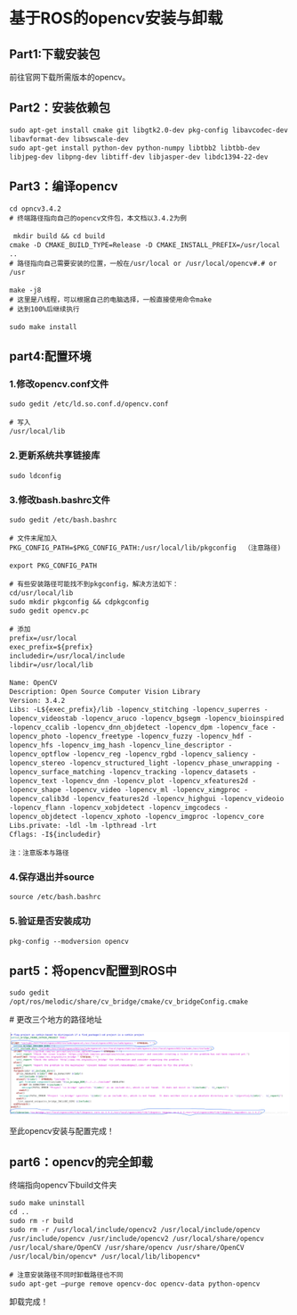 # 基于ROS的opencv安装与卸载 

## **Part1:下载安装包**  

前往官网下载所需版本的opencv。 

## **Part2：安装依赖包** 

```
sudo apt-get install cmake git libgtk2.0-dev pkg-config libavcodec-dev libavformat-dev libswscale-dev 
sudo apt-get install python-dev python-numpy libtbb2 libtbb-dev libjpeg-dev libpng-dev libtiff-dev libjasper-dev libdc1394-22-dev 
```

## **Part3：编译opencv**  

```
cd opncv3.4.2  
# 终端路径指向自己的opencv文件包，本文档以3.4.2为例

 mkdir build && cd build 
cmake -D CMAKE_BUILD_TYPE=Release -D CMAKE_INSTALL_PREFIX=/usr/local .. 
# 路径指向自己需要安装的位置，一般在/usr/local or /usr/local/opencv#.# or /usr 

make -j8 
# 这里是八线程，可以根据自己的电脑选择，一般直接使用命令make 
# 达到100%后继续执行 

sudo make install 
```

 

## **part4:配置环境** 

### 1.修改opencv.conf文件 

```
sudo gedit /etc/ld.so.conf.d/opencv.conf  

# 写入 
/usr/local/lib 
```

 

### 2.更新系统共享链接库 

```
sudo ldconfig
```

 

### 3.修改bash.bashrc文件 

```
sudo gedit /etc/bash.bashrc 

# 文件末尾加入 
PKG_CONFIG_PATH=$PKG_CONFIG_PATH:/usr/local/lib/pkgconfig  （注意路径) 

export PKG_CONFIG_PATH 
 
# 有些安装路径可能找不到pkgconfig，解决方法如下：
cd/usr/local/lib 
sudo mkdir pkgconfig && cdpkgconfig 
sudo gedit opencv.pc 

# 添加 
prefix=/usr/local 
exec_prefix=${prefix} 
includedir=/usr/local/include 
libdir=/usr/local/lib 
 
Name: OpenCV 
Description: Open Source Computer Vision Library 
Version: 3.4.2 
Libs: -L${exec_prefix}/lib -lopencv_stitching -lopencv_superres -lopencv_videostab -lopencv_aruco -lopencv_bgsegm -lopencv_bioinspired -lopencv_ccalib -lopencv_dnn_objdetect -lopencv_dpm -lopencv_face -lopencv_photo -lopencv_freetype -lopencv_fuzzy -lopencv_hdf -lopencv_hfs -lopencv_img_hash -lopencv_line_descriptor -lopencv_optflow -lopencv_reg -lopencv_rgbd -lopencv_saliency -lopencv_stereo -lopencv_structured_light -lopencv_phase_unwrapping -lopencv_surface_matching -lopencv_tracking -lopencv_datasets -lopencv_text -lopencv_dnn -lopencv_plot -lopencv_xfeatures2d -lopencv_shape -lopencv_video -lopencv_ml -lopencv_ximgproc -lopencv_calib3d -lopencv_features2d -lopencv_highgui -lopencv_videoio -lopencv_flann -lopencv_xobjdetect -lopencv_imgcodecs -lopencv_objdetect -lopencv_xphoto -lopencv_imgproc -lopencv_core 
Libs.private: -ldl -lm -lpthread -lrt 
Cflags: -I${includedir} 

注：注意版本与路径 
```

 

### 4.保存退出并source 

```
source /etc/bash.bashrc 
```

 

### 5.验证是否安装成功 

```
pkg-config --modversion opencv 
```

 

## **part5：将opencv配置到ROS中** 

 

```
sudo gedit /opt/ros/melodic/share/cv_bridge/cmake/cv_bridgeConfig.cmake 
```

\# 更改三个地方的路径地址 

![](./media/GetImage1.png)

至此opencv安装与配置完成！ 

 

## **part6**：opencv的完全卸载

终端指向opencv下build文件夹 

```
sudo make uninstall 
cd .. 
sudo rm -r build 
sudo rm -r /usr/local/include/opencv2 /usr/local/include/opencv /usr/include/opencv /usr/include/opencv2 /usr/local/share/opencv /usr/local/share/OpenCV /usr/share/opencv /usr/share/OpenCV /usr/local/bin/opencv* /usr/local/lib/libopencv* 

# 注意安装路径不同时卸载路径也不同 
sudo apt-get –purge remove opencv-doc opencv-data python-opencv 
```

卸载完成！ 